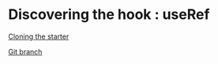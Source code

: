 # Discovering the hook : useRef 


[Cloning the starter](https://raw.githubusercontent.com/codiku/ressources/master/clone_useRef_starter_command.txt)

[Git branch](https://github.com/codiku/react-native-advanced-concepts/tree/004-EN-use-ref)